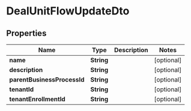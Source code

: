 

# DealUnitFlowUpdateDto


## Properties

| Name | Type | Description | Notes |
|------------ | ------------- | ------------- | -------------|
|**name** | **String** |  |  [optional] |
|**description** | **String** |  |  [optional] |
|**parentBusinessProcessId** | **String** |  |  [optional] |
|**tenantId** | **String** |  |  [optional] |
|**tenantEnrollmentId** | **String** |  |  [optional] |



